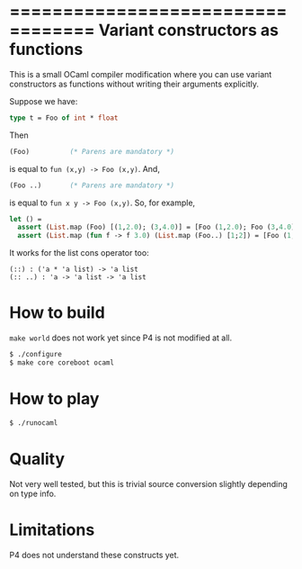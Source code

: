 ==================================
Variant constructors as functions
==================================

This is a small OCaml compiler modification where you can use variant constructors as
functions without writing their arguments explicitly.

Suppose we have:

```ocaml
type t = Foo of int * float
```

Then

```ocaml
(Foo)          (* Parens are mandatory *)
```

is equal to `fun (x,y) -> Foo (x,y)`. And,

```ocaml
(Foo ..)       (* Parens are mandatory *)
```

is equal to `fun x y -> Foo (x,y)`. So, for example,

```ocaml
let () =
  assert (List.map (Foo) [(1,2.0); (3,4.0)] = [Foo (1,2.0); Foo (3,4.0)]);
  assert (List.map (fun f -> f 3.0) (List.map (Foo..) [1;2]) = [Foo (1,3.0); Foo (2,3.0)])
```

It works for the list cons operator too:

```
(::) : ('a * 'a list) -> 'a list
(:: ..) : 'a -> 'a list -> 'a list
```

How to build
======================================

`make world` does not work yet since P4 is not modified at all.

```bash
$ ./configure
$ make core coreboot ocaml
```

How to play
======================================

```bash
$ ./runocaml
```

Quality
======================================

Not very well tested, but this is trivial source conversion slightly depending on type info.

Limitations
======================================

P4 does not understand these constructs yet.

